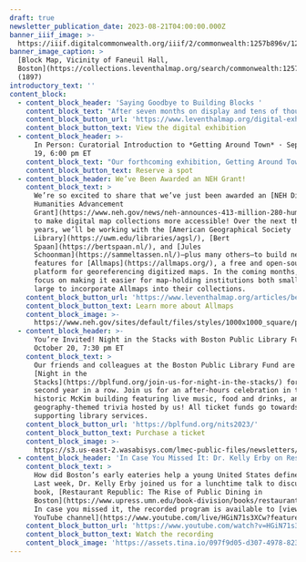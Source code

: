 ```yaml
---
draft: true
newsletter_publication_date: 2023-08-21T04:00:00.000Z
banner_iiif_image: >-
  https://iiif.digitalcommonwealth.org/iiif/2/commonwealth:1257b896v/1247,4159,4447,3007/2000,/0/default.jpg
banner_image_caption: >
  [Block Map, Vicinity of Faneuil Hall,
  Boston](https://collections.leventhalmap.org/search/commonwealth:1257b895k)
  (1897)
introductory_text: ''
content_block:
  - content_block_header: 'Saying Goodbye to Building Blocks '
    content_block_text: "After seven months on display and tens of thousands of visitors, it has come time to close the gallery doors on\_*Building Blocks: Boston Stories from Urban Atlases*. For folks in Boston, we invite you to\_[visit](https://www.leventhalmap.org/digital-exhibitions/building-blocks/)\_one last time up through August 23, and for those unable to visit in person, the companion\_[digital exhibition](https://www.leventhalmap.org/digital-exhibitions/more-or-less-in-common/)\_will remain on our website for the indefinite future.\n"
    content_block_button_url: 'https://www.leventhalmap.org/digital-exhibitions/building-blocks/'
    content_block_button_text: View the digital exhibition
  - content_block_header: >-
      In Person: Curatorial Introduction to *Getting Around Town* · September
      19, 6:00 pm ET
    content_block_text: "Our forthcoming exhibition, Getting Around Town: Four Centuries of Mapping Boston in Transit, opens in just a few weeks on Saturday, September 9. Mark your calendar! On September 19, we’ll be celebrating the opening with a reception in Newsfeed Café featuring a roundtable talk on transit in Boston, a Q\\&A session, and an opportunity to explore the material on display. *This program is free and open to members of the public.\_Registration is required for refreshments and gallery tours. Please register online to RSVP. The reception will begin at 5:30 pm. and the speaking program will begin at 6:00 pm with small group gallery tours to follow*.\n"
    content_block_button_text: Reserve a spot
  - content_block_header: We’ve Been Awarded an NEH Grant!
    content_block_text: >
      We’re so excited to share that we’ve just been awarded an [NEH Digital
      Humanities Advancement
      Grant](https://www.neh.gov/news/neh-announces-413-million-280-humanities-projects-nationwide)
      to make digital map collections more accessible! Over the next three
      years, we’ll be working with the [American Geographical Society
      Library](https://uwm.edu/libraries/agsl/), [Bert
      Spaan](https://bertspaan.nl/), and [Jules
      Schoonman](https://sammeltassen.nl/)—plus many others—to build new
      features for [Allmaps](https://allmaps.org/), a free and open-source
      platform for georeferencing digitized maps. In the coming months, we’ll
      focus on making it easier for map-holding institutions both small and
      large to incorporate Allmaps into their collections.
    content_block_button_url: 'https://www.leventhalmap.org/articles/bert-spaan-interview/'
    content_block_button_text: Learn more about Allmaps
    content_block_image: >-
      https://www.neh.gov/sites/default/files/styles/1000x1000_square/public/2023-08/02_web-hero_grant-graphic.jpg?h=8a7fc05e&itok=iBK9saZ9
  - content_block_header: >-
      You’re Invited! Night in the Stacks with Boston Public Library Fund ·
      October 20, 7:30 pm ET
    content_block_text: >
      Our friends and colleagues at the Boston Public Library Fund are hosting
      [Night in the
      Stacks](https://bplfund.org/join-us-for-night-in-the-stacks/) for the
      second year in a row. Join us for an after-hours celebration in the
      historic McKim building featuring live music, food and drinks, and
      geography-themed trivia hosted by us! All ticket funds go towards
      supporting library services.
    content_block_button_url: 'https://bplfund.org/nits2023/'
    content_block_button_text: Purchase a ticket
    content_block_image: >-
      https://s3.us-east-2.wasabisys.com/lmec-public-files/newsletters/night-in-the-stacks-logo.png
  - content_block_header: 'In Case You Missed It: Dr. Kelly Erby on Restaurant Republic'
    content_block_text: >
      How did Boston’s early eateries help a young United States define itself?
      Last week, Dr. Kelly Erby joined us for a lunchtime talk to discuss her
      book, [Restaurant Republic: The Rise of Public Dining in
      Boston](https://www.upress.umn.edu/book-division/books/restaurant-republic).
      In case you missed it, the recorded program is available to [view on our
      YouTube channel](https://www.youtube.com/live/HGiN71s3XCw?feature=share).
    content_block_button_url: 'https://www.youtube.com/watch?v=HGiN71s3XCw'
    content_block_button_text: Watch the recording
    content_block_image: 'https://assets.tina.io/097f9d05-d307-4978-823b-d332ea55d27e/erbyYT.png'
---
```














